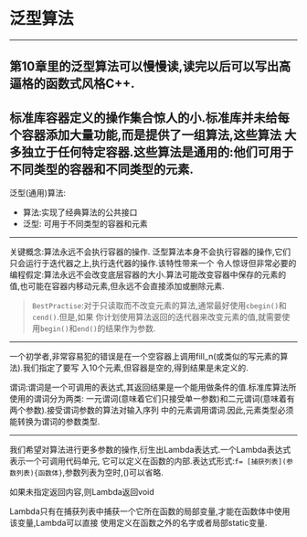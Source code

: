# 泛型算法
---
第10章里的泛型算法可以慢慢读,读完以后可以写出高逼格的函数式风格C++.
---
标准库容器定义的操作集合惊人的小.标准库并未给每个容器添加大量功能,而是提供了一组算法,这些算法
大多独立于任何特定容器.这些算法是通用的:他们可用于不同类型的容器和不同类型的元素.
---

泛型(通用)算法:
- 算法:实现了经典算法的公共接口
- 泛型: 可用于不同类型的容器和元素

---

关键概念:算法永远不会执行容器的操作.
  泛型算法本身不会执行容器的操作,它们只会运行于迭代器之上,执行迭代器的操作.该特性带来一个
令人惊讶但非常必要的编程假定:算法永远不会改变底层容器的大小.算法可能改变容器中保存的元素的
值,也可能在容器内移动元素,但永远不会直接添加或删除元素.

>`BestPractise`:对于只读取而不改变元素的算法,通常最好使用`cbegin()`和`cend()`.但是,如果
你计划使用算法返回的迭代器来改变元素的值,就需要使用`begin()`和`end()`的结果作为参数.


---
一个初学者,非常容易犯的错误是在一个空容器上调用fill_n(或类似的写元素的算法).我们指定了要写
入10个元素,但容器是空的,得到结果是未定义的.

谓词:谓词是一个可调用的表达式,其返回结果是一个能用做条件的值.标准库算法所使用的谓词分为两类:
一元谓词(意味着它们只接受单一参数)和二元谓词(意味着有两个参数).接受谓词参数的算法对输入序列
中的元素调用谓词.因此,元素类型必须能转换为谓词的参数类型.


---
我们希望对算法进行更多参数的操作,衍生出Lambda表达式.一个Lambda表达式表示一个可调用代码单元,
它可以定义在函数的内部.表达式形式:`f= [捕获列表](参数列表){函数体}`,参数列表为空时,()可以省略.

如果未指定返回内容,则Lambda返回void

Lambda只有在捕获列表中捕获一个它所在函数的局部变量,才能在函数体中使用该变量,Lambda可以直接
使用定义在函数之外的名字或者局部static变量.
